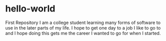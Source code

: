 # hello-world
First Repository
I am a college student learning many forms of software to use in the later parts of my life. I hope to get one day to a job I like to go to and I hope doing this gets me the career I wanted to go for when I started. 
